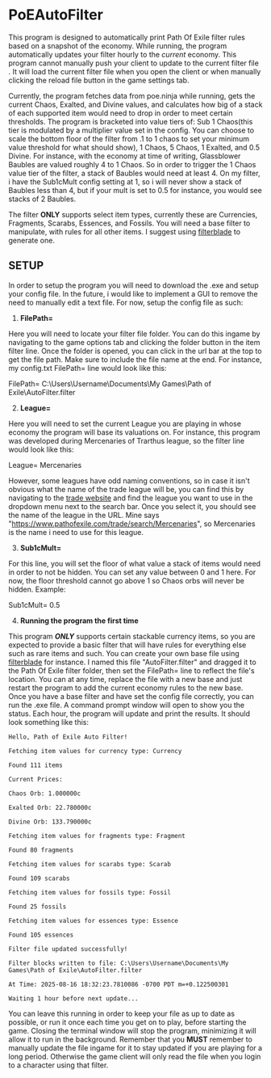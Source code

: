 # PoEAutoFilter

This program is designed to automatically print Path Of Exile filter rules based on a snapshot of the economy. While running, the program automatically updates your filter hourly to the *current* economy. This program cannot manually push your client to update to the current filter file . It will load the current filter file when you open the client or when manually clicking the reload file button in the game settings tab.

Currently, the program fetches data from poe.ninja while running, gets the current Chaos, Exalted, and Divine values, and calculates how big of a stack of each supported item would need to drop in order to meet certain thresholds. The program is bracketed into value tiers of: Sub 1 Chaos(this tier is modulated by a multiplier value set in the config. You can choose to scale the bottom floor of the filter from .1 to 1 chaos to set your minimum value threshold for what should show), 1 Chaos, 5 Chaos, 1 Exalted, and 0.5 Divine. For instance, with the economy at time of writing, Glassblower Baubles are valued roughly 4 to 1 Chaos. So in order to trigger the 1 Chaos value tier of the filter, a stack of Baubles would need at least 4. On my filter, i have the Sub1cMult config setting at 1, so i will never show a stack of Baubles less than 4, but if your mult is set to 0.5 for instance, you would see stacks of 2 Baubles.

The filter **ONLY** supports select item types, currently these are Currencies, Fragments, Scarabs, Essences, and Fossils. You will need a base filter to manipulate, with rules for all other items. I suggest using [filterblade](https://www.filterblade.xyz) to generate one.

## SETUP

In order to setup the program you will need to download the .exe and setup your config file. In the future, i would like to implement a GUI to remove the need to manually edit a text file. For now, setup the config file as such:

1. **FilePath=**

Here you will need to locate your filter file folder. You can do this ingame by navigating to the game options tab and clicking the folder button in the item filter line. Once the folder is opened, you can click in the url bar at the top to get the file path. Make sure to include the file name at the end. For instance, my config.txt FilePath= line would look like this:

FilePath= C:\Users\Username\Documents\My Games\Path of Exile\AutoFilter.filter

2. **League=** 

Here you will need to set the current League you are playing in whose economy the program will base its valuations on. For instance, this program was developed during Mercenaries of Trarthus league, so the filter line would look like this:

League= Mercenaries

However, some leagues have odd naming conventions, so in case it isn't obvious what the name of the trade league will be, you can find this by navigating to the [trade website](https://www.pathofexile.com/trade) and find the league you want to use in the dropdown menu next to the search bar. Once you select it, you should see the name of the league in the URL. Mine says "https://www.pathofexile.com/trade/search/Mercenaries", so Mercenaries is the name i need to use for this league.

3. **Sub1cMult=**

For this line, you will set the floor of what value a stack of items would need in order to not be hidden. You can set any value between 0 and 1 here. For now, the floor threshold cannot go above 1 so Chaos orbs will never be hidden. Example:

Sub1cMult= 0.5

4. **Running the program the first time**

This program ***ONLY*** supports certain stackable currency items, so you are expected to provide a basic filter that will have rules for everything else such as rare items and such. You can create your own base file using [filterblade](https://www.filterblade.xyz) for instance. I named this file "AutoFilter.filter" and dragged it to the Path Of Exile filter folder, then set the FilePath= line to reflect the file's location. You can at any time, replace the file with a new base and just restart the program to add the current economy rules to the new base. Once you have a base filter and have set the config file correctly, you can run the .exe file. A command prompt window will open to show you the status. Each hour, the program will update and print the results. It should look something like this:

`Hello, Path of Exile Auto Filter!`

`Fetching item values for currency type: Currency`

`Found 111 items`

`Current Prices:`

`Chaos Orb: 1.000000c`

`Exalted Orb: 22.780000c`

`Divine Orb: 133.790000c`

`Fetching item values for fragments type: Fragment`

`Found 80 fragments`

`Fetching item values for scarabs type: Scarab`

`Found 109 scarabs`

`Fetching item values for fossils type: Fossil`

`Found 25 fossils`

`Fetching item values for essences type: Essence`

`Found 105 essences`

`Filter file updated successfully!`

`Filter blocks written to file: C:\Users\Username\Documents\My Games\Path of Exile\AutoFilter.filter`

`At Time: 2025-08-16 18:32:23.7810086 -0700 PDT m=+0.122500301`

`Waiting 1 hour before next update...`

You can leave this running in order to keep your file as up to date as possible, or run it once each time you get on to play, before starting the game. Closing the terminal window will stop the program, minimizing it will allow it to run in the background. Remember that you **MUST** remember to manually update the file ingame for it to stay updated if you are playing for a long period. Otherwise the game client will only read the file when you login to a character using that filter.